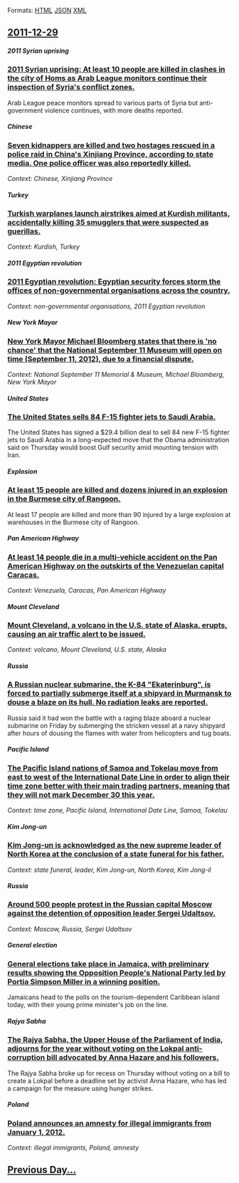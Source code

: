 
Formats: [HTML](2011/12/29/index.html)  [JSON](2011/12/29/index.json)  [XML](2011/12/29/index.xml)  

## [2011-12-29](/news/2011/12/29/index.md)

##### 2011 Syrian uprising
### [2011 Syrian uprising: At least 10 people are killed in clashes in the city of Homs as Arab League monitors continue their inspection of Syria's conflict zones. ](/news/2011/12/29/2011-syrian-uprising-at-least-10-people-are-killed-in-clashes-in-the-city-of-homs-as-arab-league-monitors-continue-their-inspection-of-syri.md)
Arab League peace monitors spread to various parts of Syria but anti-government violence continues, with more deaths reported.

##### Chinese
### [Seven kidnappers are killed and two hostages rescued in a police raid in China's Xinjiang Province, according to state media. One police officer was also reportedly killed. ](/news/2011/12/29/seven-kidnappers-are-killed-and-two-hostages-rescued-in-a-police-raid-in-china-s-xinjiang-province-according-to-state-media-one-police-off.md)
_Context: Chinese, Xinjiang Province_

##### Turkey
### [Turkish warplanes launch airstrikes aimed at Kurdish militants, accidentally killing 35 smugglers that were suspected as guerillas. ](/news/2011/12/29/turkish-warplanes-launch-airstrikes-aimed-at-kurdish-militants-accidentally-killing-35-smugglers-that-were-suspected-as-guerillas.md)
_Context: Kurdish, Turkey_

##### 2011 Egyptian revolution
### [2011 Egyptian revolution: Egyptian security forces storm the offices of non-governmental organisations across the country. ](/news/2011/12/29/2011-egyptian-revolution-egyptian-security-forces-storm-the-offices-of-non-governmental-organisations-across-the-country.md)
_Context: non-governmental organisations, 2011 Egyptian revolution_

##### New York Mayor
### [New York Mayor Michael Bloomberg states that there is 'no chance' that the National September 11 Museum will open on time (September 11, 2012), due to a financial dispute. ](/news/2011/12/29/new-york-mayor-michael-bloomberg-states-that-there-is-no-chance-that-the-national-september-11-museum-will-open-on-time-september-11-201.md)
_Context: National September 11 Memorial & Museum, Michael Bloomberg, New York Mayor_

##### United States
### [The United States sells 84 F-15 fighter jets to Saudi Arabia.](/news/2011/12/29/the-united-states-sells-84-f-15-fighter-jets-to-saudi-arabia.md)
The United States has signed a $29.4 billion deal to sell 84 new F-15 fighter jets to Saudi Arabia in a long-expected move that the Obama administration said on Thursday would boost Gulf security amid mounting tension with Iran.

##### Explosion
### [At least 15 people are killed and dozens injured in an explosion in the Burmese city of Rangoon. ](/news/2011/12/29/at-least-15-people-are-killed-and-dozens-injured-in-an-explosion-in-the-burmese-city-of-rangoon.md)
At least 17 people are killed and more than 90 injured by a large explosion at warehouses in the Burmese city of Rangoon.

##### Pan American Highway
### [At least 14 people die in a multi-vehicle accident on the Pan American Highway on the outskirts of the Venezuelan capital Caracas. ](/news/2011/12/29/at-least-14-people-die-in-a-multi-vehicle-accident-on-the-pan-american-highway-on-the-outskirts-of-the-venezuelan-capital-caracas.md)
_Context: Venezuela, Caracas, Pan American Highway_

##### Mount Cleveland
### [Mount Cleveland, a volcano in the U.S. state of Alaska, erupts, causing an air traffic alert to be issued. ](/news/2011/12/29/mount-cleveland-a-volcano-in-the-u-s-state-of-alaska-erupts-causing-an-air-traffic-alert-to-be-issued.md)
_Context: volcano, Mount Cleveland, U.S. state, Alaska_

##### Russia
### [A Russian nuclear submarine, the K-84 "Ekaterinburg", is forced to partially submerge itself at a shipyard in Murmansk to douse a blaze on its hull. No radiation leaks are reported. ](/news/2011/12/29/a-russian-nuclear-submarine-the-k-84-ekaterinburg-is-forced-to-partially-submerge-itself-at-a-shipyard-in-murmansk-to-douse-a-blaze-on-i.md)
Russia said it had won the battle with a raging blaze aboard a nuclear submarine on Friday by submerging the stricken vessel at a navy shipyard after hours of dousing the flames with water from helicopters and tug boats.

##### Pacific Island
### [The Pacific Island nations of Samoa and Tokelau move from east to west of the International Date Line in order to align their time zone better with their main trading partners, meaning that they will not mark December 30 this year. ](/news/2011/12/29/the-pacific-island-nations-of-samoa-and-tokelau-move-from-east-to-west-of-the-international-date-line-in-order-to-align-their-time-zone-bett.md)
_Context: time zone, Pacific Island, International Date Line, Samoa, Tokelau_

##### Kim Jong-un
### [Kim Jong-un is acknowledged as the new supreme leader of North Korea at the conclusion of a state funeral for his father. ](/news/2011/12/29/kim-jong-un-is-acknowledged-as-the-new-supreme-leader-of-north-korea-at-the-conclusion-of-a-state-funeral-for-his-father.md)
_Context: state funeral, leader, Kim Jong-un, North Korea, Kim Jong-il_

##### Russia
### [Around 500 people protest in the Russian capital Moscow against the detention of opposition leader Sergei Udaltsov. ](/news/2011/12/29/around-500-people-protest-in-the-russian-capital-moscow-against-the-detention-of-opposition-leader-sergei-udaltsov.md)
_Context: Moscow, Russia, Sergei Udaltsov_

##### General election
### [General elections take place in Jamaica, with preliminary results showing the Opposition People's National Party led by Portia Simpson Miller in a winning position. ](/news/2011/12/29/general-elections-take-place-in-jamaica-with-preliminary-results-showing-the-opposition-people-s-national-party-led-by-portia-simpson-mille.md)
Jamaicans head to the polls on the tourism-dependent Caribbean island today, with their young prime minister&#39;s job on the line.

##### Rajya Sabha
### [The Rajya Sabha, the Upper House of the Parliament of India, adjourns for the year without voting on the Lokpal anti-corruption bill advocated by Anna Hazare and his followers. ](/news/2011/12/29/the-rajya-sabha-the-upper-house-of-the-parliament-of-india-adjourns-for-the-year-without-voting-on-the-lokpal-anti-corruption-bill-advocat.md)
The Rajya Sabha broke up for recess on Thursday without voting on a bill to create a Lokpal before a deadline set by activist Anna Hazare, who has led a campaign for the measure using hunger strikes.

##### Poland
### [Poland announces an amnesty for illegal immigrants from January 1, 2012. ](/news/2011/12/29/poland-announces-an-amnesty-for-illegal-immigrants-from-january-1-2012.md)
_Context: illegal immigrants, Poland, amnesty_

## [Previous Day...](/news/2011/12/28/index.md)

